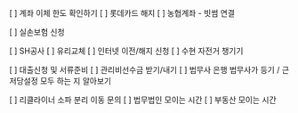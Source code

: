 

[ ] 계좌 이체 한도 확인하기
[ ] 롯데카드 해지
[ ] 농협계좌 - 빗썸 연결


[ ] 실손보험 신청

[ ] SH공사
[ ] 유리교체
[ ] 인터넷 이전/해지 신청
[ ] 수현 자전거 챙기기

[ ] 대출신청 및 서류준비
[ ] 관리비선수금 받기/내기
[ ] 법무사 은행 법무사가 등기 / 근저당설정 모두 하는 지 알아보기



[ ] 리클라이너 소파 분리 이동 문의
[ ] 법무법인 모이는 시간
[ ] 부동산 모이는 시간
